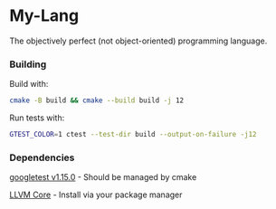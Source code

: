 # My-Lang

The objectively perfect (not object-oriented) programming language.

### Building

Build with:

```sh
cmake -B build && cmake --build build -j 12
```

Run tests with:

```sh
GTEST_COLOR=1 ctest --test-dir build --output-on-failure -j12
```

### Dependencies

[googletest v1.15.0](https://github.com/google/googletest/releases/tag/v1.15.0) - Should be managed by cmake

[LLVM Core](https://llvm.org/) - Install via your package manager
